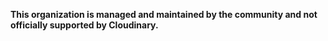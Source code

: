 **This organization is managed and maintained by the community and not officially supported by Cloudinary.**
